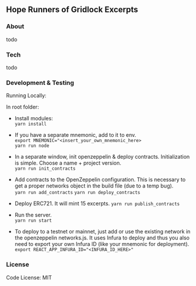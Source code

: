 
## Hope Runners of Gridlock Excerpts 

### About

todo

### Tech

todo
  
### Development & Testing

Running Locally:

In root folder:
- Install modules:  
  ```yarn install```
- If you have a separate mnemonic, add to it to env.  
  ```export MNEMONIC="<insert_your_own_mnemonic_here>```  
  ```yarn run node```  
- In a separate window, init openzeppelin & deploy contracts. Initialization is simple. Choose a name + project version.  
  ```yarn run init_contracts```
- Add contracts to the OpenZeppelin configuration. This is necessary to get a proper networks object in the build file (due to a temp bug).  
  ```yarn run add_contracts```
  ```yarn run deploy_contracts```
- Deploy ERC721. It will mint 15 excerpts. 
  ```yarn run publish_contracts```
- Run the server.  
  ```yarn run start```

- To deploy to a testnet or mainnet, just add or use the existing network in the openzeppelin networks.js. It uses Infura to deploy and thus you also need to export your own Infura ID (like your mnemonic for deployment).  
  ```export REACT_APP_INFURA_ID="<INFURA_ID_HERE>"```

### License

Code License:
MIT

